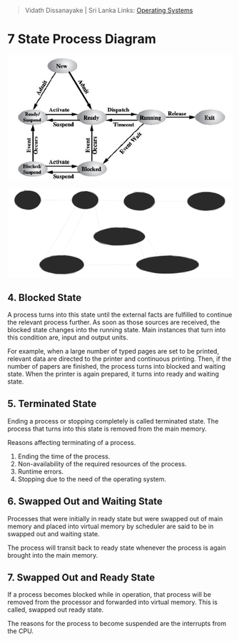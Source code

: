  > Vidath Dissanayake | Sri Lanka
> Links: [Operating Systems](Operating%20Systems.md)

# 7 State Process Diagram

![7 State Process Diagram TG](assets/images/7%20State%20Process%20Diagram%20TG.png)

![7 State Process Diagram](assets/images/7%20State%20Process%20Diagram.svg)

## 4. Blocked State

A process turns into this state until the external facts are fulfilled to continue the relevant process further. As soon as those sources are received, the blocked state changes into the running state. Main instances that turn into this condition are, input and output units. 

For example, when a large number of typed pages are set to be printed, relevant data are directed to the printer and continuous printing. Then, if the number of papers are finished, the process turns into blocked and waiting state. When the printer is again prepared, it turns into ready and waiting state.


## 5. Terminated State

Ending a process or stopping completely is called terminated state. The process that turns into this state is removed from the main memory.

Reasons affecting terminating of a process.
1. Ending the time of the process.
2. Non-availability of the required resources of the process.
3. Runtime errors.
4. Stopping due to the need of the operating system.


## 6. Swapped Out and Waiting State

Processes that were initially in ready state but were swapped out of main memory and placed into virtual memory by scheduler are said to be in swapped out and waiting state.

The process will transit back to ready state whenever the process is again brought into the main memory.


## 7. Swapped Out and Ready State

If a process becomes blocked while in operation, that process will be removed from the processor and forwarded into virtual memory. This is called, swapped out ready state.

The reasons for the process to become suspended are the interrupts from the CPU.

